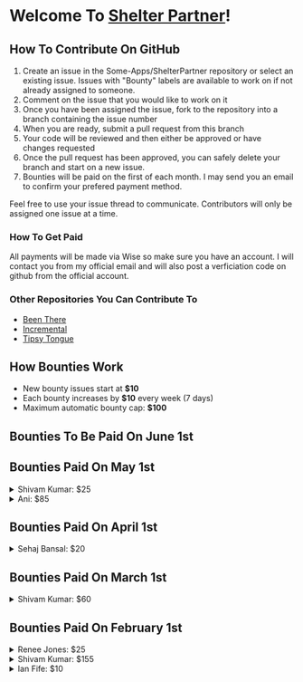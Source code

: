# Welcome To [Shelter Partner](https://shelterpartner.org)!

## How To Contribute On GitHub
1. Create an issue in the Some-Apps/ShelterPartner repository or select an existing issue. Issues with "Bounty" labels are available to work on if not already assigned to someone.
2. Comment on the issue that you would like to work on it
3. Once you have been assigned the issue, fork to the repository into a branch containing the issue number
4. When you are ready, submit a pull request from this branch
5. Your code will be reviewed and then either be approved or have changes requested
6. Once the pull request has been approved, you can safely delete your branch and start on a new issue.
7. Bounties will be paid on the first of each month. I may send you an email to confirm your prefered payment method.

Feel free to use your issue thread to communicate. Contributors will only be assigned one issue at a time.

### How To Get Paid
All payments will be made via Wise so make sure you have an account. I will contact you from my official email and will also post a verficiation code on github from the official account.

### Other Repositories You Can Contribute To
- [Been There](https://github.com/Some-Apps/BeenThere)
- [Incremental](https://github.com/Some-Apps/Incremental)
- [Tipsy Tongue](https://github.come/Some-Apps/TipsyTongue)

## How Bounties Work

   - New bounty issues start at **$10**
   - Each bounty increases by **$10** every week (7 days)
   - Maximum automatic bounty cap: **$100**

## Bounties To Be Paid On June 1st

## Bounties Paid On May 1st

<details>
  <summary>Shivam Kumar: $25</summary>
  
  - Issue #410: Add new stat to Stats Page ($25)
    
</details>

<details>
  <summary>Ani: $85</summary>
   
  - Issue #425: ShelterLuv photos should sync every time it's updated ($50)
  - Issue #427: Create a github action to automatically manage bounties ($25)
  - Issue #418: Automate development to production workflow ($10)

</details>

## Bounties Paid On April 1st

<details>
  <summary>Sehaj Bansal: $20</summary>
  
  - Issue #407: Ages are showing in months instead of years ($10)
  - Issue #409: Version number should automatically update in the settings tab ($10)

</details>


## Bounties Paid On March 1st

<details>
  <summary>Shivam Kumar: $60</summary>
  
  - Issue #404: Change missing/error image ($10)

  - Issue #395: Allow users to group by category ($50)

</details>


## Bounties Paid On February 1st

<details>
  <summary>Renee Jones: $25</summary>
  
  - Issue #354: Enrichment Tab Wiki Entries ($25)  
</details>

<details>
  <summary>Shivam Kumar: $155</summary>
  
  - Issue #368: Slideshows should only show animals with images ($25)
  
  - Issue #369: Simplistic card text should automatically scaled down to fit instead of overflow ($25)

  - Issue #381: Take out all cats or dogs button is incorrect sometimes ($25)

  - Issue #355: Visitors Tab Wiki Entries ($10)

  - Issue #386: Be able to search volunteers and sort them alphabetically ($10)

  - Issue #357: Settings Wiki Entries ($25)

  - Issue #356: Volunteers Tab Wiki Entries ($25)

  - Issue #394: Upade Summary.md file ($10)
</details>

<details>
  <summary>Ian Fife: $10</summary>
  
  - Issue #377: Mouse pointer not set to correct state ($10) **_Just to have it written down but you can optionally accept it_**
</details>
